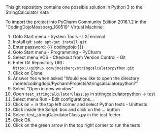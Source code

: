 This git repository contains one possible solution in Python 3 to the StringCalculator Kata

To import the project into PyCharm Community Edition 2016.1.2 in the "CodingDojoMossberg_160519" Virtual Machine:

1. Goto Start menu - System Tools - LXTerminal
1. Install git: `sudo apt-get install git`
1. Enter password:
     {{{ codingdojo }}}
1. Goto Start menu - Programming - PyCharm
1. Select menu VCS - Checkout from Version Control - Git
1. Enter Git Repository URL: `https://github.com/jmossberg/stringcalculatorpython.git`
1. Click on Clone
1. Answer Yes when asked "Would you like to open the directory /home/codingdojo/PycharmProjects/stringcalculatorpython?"
1. Select "Open in new window"
1. Open `test_stringCalculatorClass.py` in stringcalculatorpython -> test
1. Select menu Run - Edit configurations...
1. Click on + in the top left corner and select Python tests - Unittests
1. Click inside the Script: box and click on the ... button
1. Select test_stringCalculatorClass.py in the test folder
1. Click OK
1. Click on the green arrow in the top right corner to run the tests
